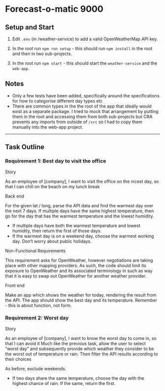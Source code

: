 # Forecast-o-matic 9000

## Setup and Start

1. Edit `.env` (in /weather-service) to add a valid OpenWeatherMap API key.

2. In the root run `npm run setup` - this should run `npm install` in the root and then in two sub-projects.

3. In the root run `npm start` - this should start the `weather-service` and the `web-app`.

## Notes

-   Only a few tests have been added, specifically around the specifications for how to categorise different day types etc
-   There are common types in the the root of the app that ideally would exist as a separate package. I tried to mock that arrangement by putting them in the root and accessing them from both sub-projects but CRA prevents any imports from outside of `/src` so I had to copy them manually into the web-app project.


---

## Task Outline

### Requirement 1: Best day to visit the office

Story

As an employee of [company], I want to visit the office on the nicest day, so that I can chill on
the beach on my lunch break

Back end

For the given lat / long, parse the API data and find the warmest day over the next 7 days.
If multiple days have the same highest temperature, then go for the day that has the
warmest temperature and the lowest humidity.
- If multiple days have both the warmest temperature and lowest humidity, then
return the first of those days.
- If the warmest day is on a weekend day, choose the warmest working day. Don’t
worry about public holidays.

Non-Functional Requirements

This requirement asks for OpenWeather, however negotiations are taking place with other
mapping providers. As such, the code should limit its exposure to OpenWeather and its
associated terminology in such as way that it is easy to swap out OpenWeather for another
weather provider.

Front end

Make an app which shows the weather for today, rendering the result from the API. The
app should show the best day and its temperature. Remember - this is about function, not
form.

### Requirement 2: Worst day

Story

As an employee of [company], I want to know the worst day to come in, so that I can avoid it
Much like the previous task, allow the user to select “worst day” and subsequently provide
which weather they consider to be the worst out of temperature or rain. Then filter the API
results according to their choices

As before, exclude weekends.
- If two days share the same temperature, choose the day with the highest chance of
rain. If the same, return the first.

